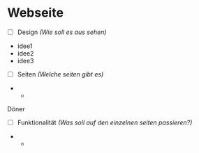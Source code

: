 # Webseite

 - [ ] Design _(Wie soll es aus sehen)_
  + idee1
  + idee2
  + idee3


 - [ ] Seiten _(Welche seiten gibt es)_
  + -
  Döner

 - [ ] Funktionalität _(Was soll auf den einzelnen seiten passieren?)_
  + -
